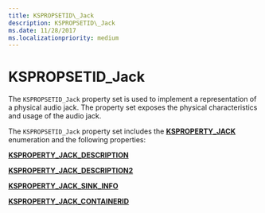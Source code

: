 ```yaml
---
title: KSPROPSETID\_Jack
description: KSPROPSETID\_Jack
ms.date: 11/28/2017
ms.localizationpriority: medium
---
```


# KSPROPSETID\_Jack


The `KSPROPSETID_Jack` property set is used to implement a representation of a physical audio jack. The property set exposes the physical characteristics and usage of the audio jack.

The `KSPROPSETID_Jack` property set includes the [**KSPROPERTY\_JACK**](ksproperty-jack.md) enumeration and the following properties:

[**KSPROPERTY\_JACK\_DESCRIPTION**](ksproperty-jack-description.md)

[**KSPROPERTY\_JACK\_DESCRIPTION2**](ksproperty-jack-description2.md)

[**KSPROPERTY\_JACK\_SINK\_INFO**](ksproperty-jack-sink-info.md)

[**KSPROPERTY\_JACK\_CONTAINERID**](ksproperty-jack-containerid.md)

 

 





